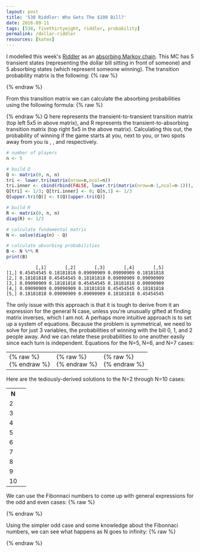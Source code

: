 ```yaml
---
layout: post
title: '538 Riddler: Who Gets The $100 Bill?'
date: 2016-09-11
tags: [538, fivethirtyeight, riddler, probability]
permalink: /dollar-riddler
resources: [katex]
---
```


I modelled this week's [Riddler](http://fivethirtyeight.com/features/who-keeps-the-money-you-found-on-the-floor/) as an [absorbing Markov chain](https://en.wikipedia.org/wiki/Absorbing_Markov_chain).  This MC has 5 transient states (representing the dollar bill sitting in front of someone) and 5 absorbing states (which represent someone winning).  The transition probability matrix is the following:
{% raw %}
<div class="equation" data-expr="
\begin{matrix}
 & 0 & \frac{1}{3} & 0 & 0 & \frac{1}{3} & \frac{1}{3} & 0 & 0 & 0 & 0 \\
 & \frac{1}{3} & 0 & \frac{1}{3} & 0 & 0 & 0 & \frac{1}{3} & 0 & 0 & 0 \\
 & 0 & \frac{1}{3} & 0 & \frac{1}{3} & 0 & 0 & 0 & \frac{1}{3} & 0 & 0 \\
 & 0 & 0 & \frac{1}{3} & 0 & \frac{1}{3} & 0 & 0 & 0 & \frac{1}{3} & 0 \\
 & \frac{1}{3} & 0 & 0 & \frac{1}{3} & 0 & 0 & 0 & 0 & 0 & \frac{1}{3} \\
 & 0 & 0 & 0 & 0 & 0 & 1 & 0 & 0 & 0 & 0 \\
 & 0 & 0 & 0 & 0 & 0 & 0 & 1 & 0 & 0 & 0 \\
 & 0 & 0 & 0 & 0 & 0 & 0 & 0 & 1 & 0 & 0 \\
 & 0 & 0 & 0 & 0 & 0 & 0 & 0 & 0 & 1 & 0 \\
 & 0 & 0 & 0 & 0 & 0 & 0 & 0 & 0 & 0 & 1
\end{matrix}
"></div>
{% endraw %}

From this transition matrix we can calculate the absorbing probabilities using the following formula:
{% raw %}
<div class="equation" data-expr="B = \left( I - Q \right)^{-1} * R"></div>
{% endraw %}
Q here represents the transient-to-transient transition matrix (top left 5x5 in above matrix), and R represents the transient-to-absorbing transition matrix (top right 5x5 in the above matrix).  Calculating this out, the probability of winning if the game starts at you, next to you, or two spots away from you is <span class="inline-equation" data-expr="\frac{5}{11} = 45.45\%"></span>, <span class="inline-equation" data-expr="\frac{2}{11} = 18.18\%"></span>, and <span class="inline-equation" data-expr="\frac{1}{11} = 9.09\%"></span> respectively.

``` R
# number of players
n <- 5

# build Q
Q <- matrix(0, n, n)
tri <- lower.tri(matrix(nrow=n,ncol=n))
tri.inner <- cbind(rbind(FALSE, lower.tri(matrix(nrow=n-1,ncol=n-1))), FALSE)
Q[tri] <- 1/3; Q[tri.inner] <- 0; Q[n,1] <- 1/3
Q[upper.tri(Q)] <- t(Q)[upper.tri(Q)]

# build R
R <- matrix(0, n, n)
diag(R) <- 1/3

# calculate fundamental matrix
N <- solve(diag(n) - Q)

# calculate absorbing probabilities
B <- N %*% R
print(B)
```
```
           [,1]       [,2]       [,3]       [,4]       [,5]
[1,] 0.45454545 0.18181818 0.09090909 0.09090909 0.18181818
[2,] 0.18181818 0.45454545 0.18181818 0.09090909 0.09090909
[3,] 0.09090909 0.18181818 0.45454545 0.18181818 0.09090909
[4,] 0.09090909 0.09090909 0.18181818 0.45454545 0.18181818
[5,] 0.18181818 0.09090909 0.09090909 0.18181818 0.45454545
```

The only issue with this approach is that it is tough to derive from it an expression for the general N case, unless you're unusually gifted at finding matrix inverses, which I am not.  A perhaps more intuitive approach is to set up a system of equations.  Because the problem is symmetrical, we need to solve for just 3 variables, the probabilities of winning with the bill 0, 1, and 2 people away.  And we can relate these probabilities to one another easily since each turn is independent.  Equations for the N=5, N=6, and N=7 cases:

<table style = 'width:100%;'>
<tr><td style = 'width:33%; vertical-align: top;'>
{% raw %}
<div class="equation" data-expr="\begin{cases}
 & P_{2} = \frac{1}{3} P_{2} + \frac{1}{3} P_{1} \\[1em]
 & P_{1} = \frac{1}{3} P_{2} + \frac{1}{3} P_{0} \\[1em]
 & P_{0} + 2 P_{1} + 2 P_{2} = 1
\end{cases}"></div>
{% endraw %}
</td><td style = 'width:33%; vertical-align: top;'>
{% raw %}
<div class="equation" data-expr="\begin{cases}
 & P_{3} = \frac{2}{3} P_{2} \\[1em]
 & P_{2} = \frac{1}{3} P_{3} + \frac{1}{3} P_{1} \\[1em]
 & P_{1} = \frac{1}{3} P_{2} + \frac{1}{3} P_{0} \\[1em]
 & P_{0} + 2 P_{1} + 2 P_{2} + P_{3} = 1
\end{cases}"></div>
{% endraw %}
</td><td style = 'width:33%; vertical-align: top;'>
{% raw %}
<div class="equation" data-expr="\begin{cases}
 & P_{3} = \frac{1}{3} P_{3} + \frac{1}{3} P_{2} \\[1em]
 & P_{2} = \frac{1}{3} P_{3} + \frac{1}{3} P_{1} \\[1em]
 & P_{1} = \frac{1}{3} P_{2} + \frac{1}{3} P_{0} \\[1em]
 & P_{0} + 2 P_{1} + 2 P_{2} + 2 P_{3} = 1
\end{cases}"></div>
{% endraw %}
</td></tr>
</table>

Here are the tediously-derived solutions to the N=2 through N=10 cases:
<table class="pretty">
<tr><th>N</th><th><span class="inline-equation" data-expr="P_{0}"></span></th></tr>
<tr><td>2</td><td><span class="inline-equation" data-expr="\frac{3}{5} = 60\%"></span></td></tr>
<tr><td>3</td><td><span class="inline-equation" data-expr="\frac{2}{4} = 50\%"></span></td></tr>
<tr><td>4</td><td><span class="inline-equation" data-expr="\frac{7}{15} = 46.66667\%"></span></td></tr>
<tr><td>5</td><td><span class="inline-equation" data-expr="\frac{5}{11} = 45.45455\%"></span></td></tr>
<tr><td>6</td><td><span class="inline-equation" data-expr="\frac{18}{40} = 45\%"></span></td></tr>
<tr><td>7</td><td><span class="inline-equation" data-expr="\frac{13}{29} = 44.82759\%"></span></td></tr>
<tr><td>8</td><td><span class="inline-equation" data-expr="\frac{47}{105} = 44.7619\%"></span></td></tr>
<tr><td>9</td><td><span class="inline-equation" data-expr="\frac{34}{76} = 44.73684\%"></span></td></tr>
<tr><td>10</td><td><span class="inline-equation" data-expr="\frac{123}{275} = 44.72727\%"></span></td></tr>
</table>

We can use the Fibonnaci numbers to come up with general expressions for the odd and even cases:
{% raw %}
<div class="equation" data-expr="P_{0} = \begin{cases}
 \frac{F_{N}}{F_{N-1}+F_{N+1}} & \text{if } N \text{ is odd} \\[1em]
 \frac{F_{N-1}+F_{N+1}}{2F_{N-2}+F_{N+3}} & \text{if } N \text{ is even}
\end{cases}"></div>
{% endraw %}

Using the simpler odd case and some knowledge about the Fibonnaci numbers, we can see what happens as N goes to infinity:
{% raw %}
<div class="equation" data-expr="\lim_{x \to \infty } \frac{F_{x+1}}{F_{x}} = \frac{1+\sqrt{5}}{2}"></div>
<div class="equation" data-expr="\lim_{N \to \infty }\frac{F_{N}}{F_{N-1}+F_{N+1}} = \frac{\frac{F_{N}}{F_{N-1}}}{2+\frac{F_{N}}{F_{N-1}}} = \frac{1}{\sqrt{5}} \approx 44.7\%"></div>
{% endraw %}
